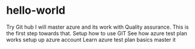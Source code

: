# hello-world
Try Git hub
I will master azure and its work with Quality assurance. This is the first step towards that.
Setup how to use GIT
See how azure test plan works
setup up azure account 
Learn azure test plan basics 
master it
